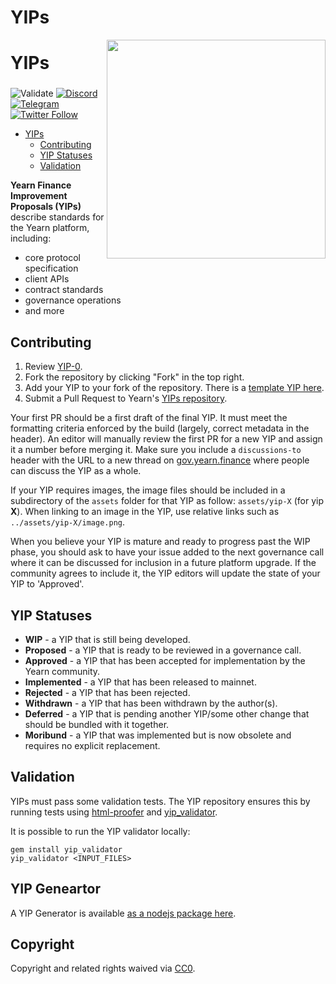 # YIPs

<!-- copyright 2020 yearn.finance && the contributors -->
<p align="center">
 <img src="https://rawcdn.githack.com/gist/sambacha/9a62174a080ead34271ff5d187a24343/raw/02cad2900f4cedb87895cc57729030e095d2869f/gh_banner.svg" align="right" width="350">
	<h1 align="left">YIPs</h1>
 <h3 align="center"> </h3>
 <p align="center">
<align="center">
 
![Validate](https://github.com/iearn-finance/YIPS/workflows/Validate/badge.svg) [![Discord](https://img.shields.io/discord/734804446353031319.svg?color=768AD4&label=discord&logo=https%3A%2F%2Fdiscordapp.com%2Fassets%2F8c9701b98ad4372b58f13fd9f65f966e.svg)](https://discordapp.com/channels/734804446353031319/) [![Telegram](https://img.shields.io/badge/chat-on%20Telegram-blue.svg)](https://t.me/yearnfinance) [![Twitter Follow](https://img.shields.io/twitter/follow/iearnfinance.svg?label=iearnfinance&style=social)](https://twitter.com/iearnfinance)

- [YIPs](#yips)
  * [Contributing](#contributing)
  * [YIP Statuses](#yip-statuses)
  * [Validation](#validation)
  

**Yearn Finance Improvement Proposals (YIPs)** describe standards for the Yearn platform, including:

- core protocol specification
- client APIs
- contract standards
- governance operations
- and more 
 
## Contributing

1.  Review [YIP-0](YIPS/yip-0.md).
2.  Fork the repository by clicking "Fork" in the top right.
3.  Add your YIP to your fork of the repository. There is a [template YIP here](yip-X.md).
4.  Submit a Pull Request to Yearn's [YIPs repository](https://github.com/iearn-finance/YIPS/).

Your first PR should be a first draft of the final YIP. It must meet the formatting criteria enforced by the build (largely, correct metadata in the header). An editor will manually review the first PR for a new YIP and assign it a number before merging it. Make sure you include a `discussions-to` header with the URL to a new thread on [gov.yearn.finance](https://gov.yearn.finance/) where people can discuss the YIP as a whole.

If your YIP requires images, the image files should be included in a subdirectory of the `assets` folder for that YIP as follow: `assets/yip-X` (for yip **X**). When linking to an image in the YIP, use relative links such as `../assets/yip-X/image.png`.

When you believe your YIP is mature and ready to progress past the WIP phase, you should ask to have your issue added to the next governance call where it can be discussed for inclusion in a future platform upgrade. If the community agrees to include it, the YIP editors will update the state of your YIP to 'Approved'.

## YIP Statuses

- **WIP** - a YIP that is still being developed.
- **Proposed** - a YIP that is ready to be reviewed in a governance call.
- **Approved** - a YIP that has been accepted for implementation by the Yearn community.
- **Implemented** - a YIP that has been released to mainnet.
- **Rejected** - a YIP that has been rejected.
- **Withdrawn** - a YIP that has been withdrawn by the author(s).
- **Deferred** - a YIP that is pending another YIP/some other change that should be bundled with it together.
- **Moribund** - a YIP that was implemented but is now obsolete and requires no explicit replacement.

## Validation

YIPs must pass some validation tests. The YIP repository ensures this by running tests using [html-proofer](https://rubygems.org/gems/html-proofer) and [yip_validator](https://rubygems.org/gems/yip_validator).

It is possible to run the YIP validator locally:

```
gem install yip_validator
yip_validator <INPUT_FILES>
```

## YIP Geneartor

A YIP Generator is available [as a nodejs package here](https://github.com/sambacha/generator-yyip).

## Copyright

Copyright and related rights waived via [CC0](https://creativecommons.org/publicdomain/zero/1.0/).
